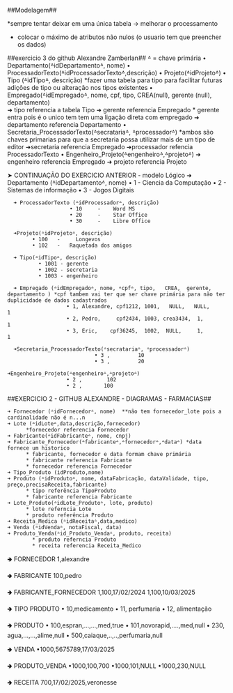 ##Modelagem##

*sempre tentar deixar em uma única tabela -> melhorar o processamento
* colocar o máximo de atributos não nulos (o usuario tem que preencher os dados)
  
##exercicio 3 do github Alexandre Zamberlan##
          ᐞ = chave primária
      • Departamento(ᐞidDepartamentoᐞ, nome)
      • ProcessadorTexto(ᐞidProcessadorTextoᐞ,descrição)
      • Projeto(ᐞidProjetoᐞ)
      • Tipo (ᐞidTipoᐞ, descrição)
          *fazer uma tabela para tipo para facilitar futuras adiçôes de tipo ou alteração nos tipos existentes
      • Empregado(ᐞidEmpregadoᐞ, nome, cpf, tipo, CREA(null), gerente (null), departamento)  
           ➜ tipo referencia a tabela Tipo
           ➜ gerente referencia Empregado  * gerente entra pois é o unico tem tem uma ligação direta com empregado
           ➜ departamento referencia Departamento
      • Secretaria_ProcessadorTexto(ᐞsecratariaᐞ, ᐞprocessadorᐞ) *ambos são chaves primarias para que a secretaria possa utilizar mais de um tipo de editor
            ➜secretaria referencia Empregado
            ➜processador refencia ProcessadorTexto
      • Engenheiro_Projeto(ᐞengenheiroᐞ,ᐞprojetoᐞ)
            ➜ engenheiro referencia Empregado
            ➜ projeto referencia Projeto

   ➤ CONTINUAÇÃO DO EXERCICIO ANTERIOR - modelo Lógico
       ➜ Departamento (ᐞidDepartamentoᐞ, nome)
                     • 1   -   Ciencia da Computação
                     • 2   -   Sistemas de informação
                     • 3   -   Jogos Digitais

      ➜ ProcessadorTexto (ᐞidProcessadorᐞ, descrição)
                        • 10     -    Word MS
                        • 20     -    Star Office
                        • 30     -    Libre Office

      ➜Projeto(ᐞidProjetoᐞ, descrição)
            • 100   -     Longevos
            • 102   -   Raquetada dos amigos

      ➜ Tipo(ᐞidTipoᐞ, descrição)
              • 1001 - gerente
              • 1002 - secretaria
              • 1003 - engenheiro

      ➜ Empregado (ᐞidEmpregadoᐞ, nome, ᐞcpfᐞ, tipo,   CREA,  gerente, departamento ) *cpf tambem vai ter que ser chave primária para não ter duplicidade de dados cadastrados
                       • 1, Alexandre, cpf1212, 1001,   NULL,   NULL,     1
                       • 2, Pedro,     cpf2434, 1003, crea3434,  1,       1
                       • 3, Eric,    cpf36245,  1002,  NULL,     1,       1

      ➜Secretaria_ProcessadorTexto(ᐞsecratariaᐞ, ᐞprocessadorᐞ)
                                • 3 ,         10
                                • 3 ,         20

    ➜Engenheiro_Projeto(ᐞengenheiroᐞ,ᐞprojetoᐞ)
                       • 2 ,        102
                       • 2 ,       100


##EXERCICIO 2 - GITHUB ALEXANDRE - DIAGRAMAS - FARMACIAS##

    ➜ Fornecedor (ᐞidFornecedorᐞ, nome)  **não tem fornecedor_lote pois a cardinalidade não é n...n
    ➜ Lote (ᐞidLoteᐞ,data,descrição,fornecedor)
          *fornecedor referencia Fornecedor
    ➜ Fabricante(ᐞidFabricanteᐞ, nome, cnpj)
    ➜ Fabricante_Fornecedor(ᐞfabricanteᐞ,ᐞfornecedorᐞ,ᐞdataᐞ) *data fornece um historico
          * fabricante, fornecedor e data formam chave primária
          * fabricante referencia Fabricante 
          * fornecedor referencia Fornecedor
    ➜ Tipo_Produto (idProduto,nome)
    ➜ Produto (ᐞidProdutoᐞ, nome, dataFabricação, dataValidade, tipo, preço,precisaReceita,fabricante)    
          * tipo referência TipoProduto
          * fabricante referencia Fabricante
    ➜ Lote_Produto(ᐞidLote_Produtoᐞ, lote, produto)
          * lote referncia Lote 
          * produto referência Produto
    ➜ Receita_Medica (ᐞidReceitaᐞ,data,medico)
    ➜ Venda (ᐞidVendaᐞ, notaFiscal, data) 
    ➜ Produto_Venda(ᐞid_Produto_Vendaᐞ, produto, receita)
            * produto referncia Produto
            * receita referencia Receita_Medico


🢂 FORNECEDOR
1,alexandre

🢂 FABRICANTE
100,pedro

🢂 FABRICANTE_FORNECEDOR
1,100,17/02/2024
1,100,10/03/2025

🢂 TIPO PRODUTO
• 10,medicamento
• 11, perfumaria
• 12, alimentação

🢂 PRODUTO
• 100,espran,...,...,med,true
• 101,novorapid,....,med,null
• 230, agua,...,...,alime,null
• 500,caiaque,..,..,perfumaria,null

🢂 VENDA
•1000,5675789,17/03/2025

🢂 PRODUTO_VENDA
•1000,100,700
•1000,101,NULL
•1000,230,NULL

🢂 RECEITA
700,17/02/2025,veronesse


    
